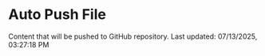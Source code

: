 # Auto Push File

Content that will be pushed to GitHub repository.
Last updated: 07/13/2025, 03:27:18 PM